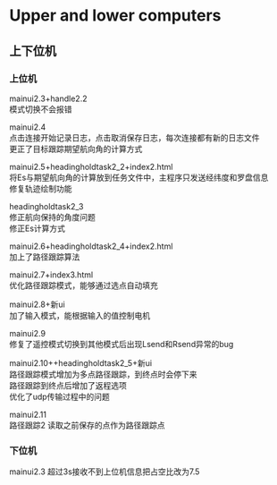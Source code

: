 # Upper and lower computers
## 上下位机


### 上位机

mainui2.3+handle2.2<br>
模式切换不会报错<br>

mainui2.4<br>
点击连接开始记录日志，点击取消保存日志，每次连接都有新的日志文件<br>
更正了目标跟踪期望航向角的计算方式<br>

mainui2.5+headingholdtask2_2+index2.html<br>
将Es与期望航向角的计算放到任务文件中，主程序只发送经纬度和罗盘信息<br>
修复轨迹绘制功能<br>

headingholdtask2_3<br>
修正航向保持的角度问题<br>
修正Es计算方式<br>

mainui2.6+headingholdtask2_4+index2.html<br>
加上了路径跟踪算法<br>

mainui2.7+index3.html<br>
优化路径跟踪模式，能够通过选点自动填充<br>

mainui2.8+新ui<br>
加了输入模式，能根据输入的值控制电机<br>

mainui2.9<br>
修复了遥控模式切换到其他模式后出现Lsend和Rsend异常的bug<br>

mainui2.10++headingholdtask2_5+新ui<br>
路径跟踪模式增加为多点路径跟踪，到终点时会停下来<br>
路径跟踪到终点后增加了返程选项<br>
优化了udp传输过程中的问题<br>

mainui2.11<br>
路径跟踪2 读取之前保存的点作为路径跟踪点

### 下位机
mainui2.3
超过3s接收不到上位机信息把占空比改为7.5